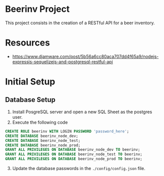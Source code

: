 # Beerinv Project

This project consists in the creation of a RESTful API for a beer inventory.

# Resources

- https://www.djamware.com/post/5b56a6cc80aca707dd4f65a9/nodejs-expressjs-sequelizejs-and-postgresql-restful-api

# Initial Setup

## Database Setup

1. Install PosgreSQL server and open a new SQL Sheet as the postgres user.
2. Execute the following code
```sql
CREATE ROLE beerinv WITH LOGIN PASSWORD 'password_here';
CREATE DATABASE beerinv_node_dev;
CREATE DATABASE beerinv_node_test;
CREATE DATABASE beerinv_node_prod;
GRANT ALL PRIVILEGES ON DATABASE beerinv_node_dev TO beerinv;
GRANT ALL PRIVILEGES ON DATABASE beerinv_node_test TO beerinv;
GRANT ALL PRIVILEGES ON DATABASE beerinv_node_prod TO beerinv;
```
3. Update the database passwords in the `./config/config.json` file.

